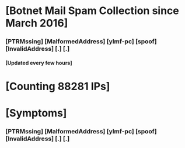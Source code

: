 # [Botnet Mail Spam Collection since March 2016]
### [PTRMssing] [MalformedAddress] [ylmf-pc] [spoof] [InvalidAddress] [.] [.]
#### [Updated every few hours]

# [Counting 88281 IPs]

# [Symptoms] 
###   [PTRMssing] [MalformedAddress] [ylmf-pc] [spoof] [InvalidAddress] [.] [.]
